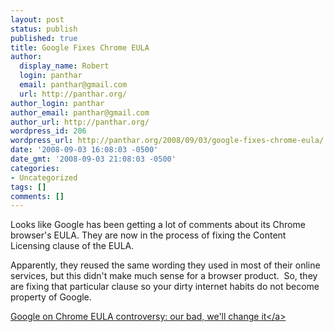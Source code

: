 ```yaml
---
layout: post
status: publish
published: true
title: Google Fixes Chrome EULA
author:
  display_name: Robert
  login: panthar
  email: panthar@gmail.com
  url: http://panthar.org/
author_login: panthar
author_email: panthar@gmail.com
author_url: http://panthar.org/
wordpress_id: 206
wordpress_url: http://panthar.org/2008/09/03/google-fixes-chrome-eula/
date: '2008-09-03 16:08:03 -0500'
date_gmt: '2008-09-03 21:08:03 -0500'
categories:
- Uncategorized
tags: []
comments: []
---
```

<p>Looks like Google has been getting a lot of comments about its Chrome browser's EULA. They are now in the process of fixing the Content Licensing clause of the EULA.</p>
<p>Apparently, they reused the same wording they used in most of their online services, but this didn't make much sense for a browser product.&nbsp; So, they are fixing that particular clause so your dirty internet habits do not become property of Google.</p>
<p><a href="http:&#47;&#47;arstechnica.com&#47;news.ars&#47;post&#47;20080903-google-on-chrome-eula-controversy-our-bad-well-change-it.html">Google on Chrome EULA controversy: our bad, we'll change it<&#47;a></p>
